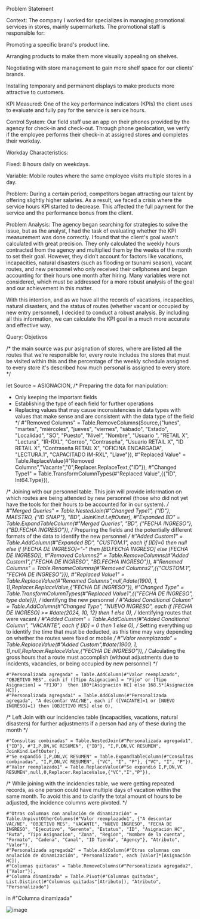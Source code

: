 Problem Statement

Context: The company I worked for specializes in managing promotional services in stores, mainly supermarkets. The promotional staff is responsible for:

Promoting a specific brand's product line.

Arranging products to make them more visually appealing on shelves.

Negotiating with store management to gain more shelf space for our clients' brands.

Installing temporary and permanent displays to make products more attractive to customers.

KPI Measured: One of the key performance indicators (KPIs) the client uses to evaluate and fully pay for the service is service hours.

Control System: Our field staff use an app on their phones provided by the agency for check-in and check-out. Through phone geolocation, we verify if the employee performs their check-in at assigned stores and completes their workday.

Workday Characteristics:

Fixed: 8 hours daily on weekdays.

Variable: Mobile routes where the same employee visits multiple stores in a day.

Problem: During a certain period, competitors began attracting our talent by offering slightly higher salaries. As a result, we faced a crisis where the service hours KPI started to decrease. This affected the full payment for the service and the performance bonus from the client.

Problem Analysis: The agency began searching for strategies to solve the issue, but as the analyst, I had the task of evaluating whether the KPI measurement was done correctly. I found that the client's goal wasn't calculated with great precision. They only calculated the weekly hours contracted from the agency and multiplied them by the weeks of the month to set their goal. However, they didn't account for factors like vacations, incapacities, natural disasters (such as flooding or tsunami season), vacant routes, and new personnel who only received their cellphones and began accounting for their hours one month after hiring. Many variables were not considered, which must be addressed for a more robust analysis of the goal and our achievement in this matter.

With this intention, and as we have all the records of vacations, incapacities, natural disasters, and the status of routes (whether vacant or occupied by new entry personnel), I decided to conduct a robust analysis. By including all this information, we can calculate the KPI goal in a much more accurate and effective way.

Query: Objetivos


/* the main source was pur asignation of stores, where are listed all the routes that we're responsible for, every route includes the stores that must be visited within this and the percentage of the weekly schedule assigned to every store it's described how much personal is assigned to every store. */

let
    Source = ASIGNACION,
/* Preparing the data for manipulation: 
   - Only keeping the important fields
   - Establishing the type of each field for further operations
   - Replacing values that may cause inconsistencies in data types with values that make sense and are consistent with the data type of the field */
    #"Removed Columns" = Table.RemoveColumns(Source,{"lunes", "martes", "miércoles", "jueves", "viernes", "sábado", "Estado", "Localidad", "SO", "Puesto", "Nivel", "Nombre", "Usuario ", "RETAIL X", "Lectura", "IR-RXL", "Correo", "Contraseña", "Usuario RETAIL X", "ID RETAIL X", "Contraseña RETAIL X", "OFICINA ENCARGADA", "LECTURA.1", "CAPACITADO IM-RXL", "Llave"}),
    #"Replaced Value" = Table.ReplaceValue(#"Removed Columns","Vacante","0",Replacer.ReplaceText,{"ID"}),
    #"Changed Type1" = Table.TransformColumnTypes(#"Replaced Value",{{"ID", Int64.Type}}),

/* Joining with our personnel table. This join will provide information on which routes are being attended by new personnel (those who did not yet have the tools for their hours to be accounted for in our system). */
    #"Merged Queries" = Table.NestedJoin(#"Changed Type1", {"ID"}, MAESTRO, {"ID SNAP"}, "BD", JoinKind.LeftOuter),
    #"Expanded BD" = Table.ExpandTableColumn(#"Merged Queries", "BD", {"FECHA INGRESO"}, {"BD.FECHA INGRESO"}),
/* Preparing the fields and the potentially different formats of the data to identify the new personnel */
    #"Added Custom1" = Table.AddColumn(#"Expanded BD", "CUSTOM.1", each if [ID]=0 then null else if [FECHA DE INGRESO]="-" then [BD.FECHA INGRESO] else [FECHA DE INGRESO]),
    #"Removed Columns2" = Table.RemoveColumns(#"Added Custom1",{"FECHA DE INGRESO", "BD.FECHA INGRESO"}),
    #"Renamed Columns" = Table.RenameColumns(#"Removed Columns2",{{"CUSTOM.1", "FECHA DE INGRESO"}}),
    #"Replaced Value1" = Table.ReplaceValue(#"Renamed Columns",null,#date(1900, 1, 1),Replacer.ReplaceValue,{"FECHA DE INGRESO"}),
    #"Changed Type" = Table.TransformColumnTypes(#"Replaced Value1",{{"FECHA DE INGRESO", type date}}),
/* identifyng the new personnel */
    #"Added Conditional Column" = Table.AddColumn(#"Changed Type", "NUEVO INGRESO", each if [FECHA DE INGRESO] >= #date(2024, 10, 12) then 1 else 0),
/* Identifying routes that were vacant */
    #"Added Custom" = Table.AddColumn(#"Added Conditional Column", "VACANTE", each if [ID] = 0 then 1 else 0),
/* Setting everything up to identify the time that must be deducted, as this time may vary depending on whether the routes were fixed or mobile */
    #"Valor reemplazado" = Table.ReplaceValue(#"Added Custom",#date(1900, 1, 1),null,Replacer.ReplaceValue,{"FECHA DE INGRESO"}),
/* Calculating the gross hours that a route must accomplish 
   (without adjustments due to incidents, vacancies, or being occupied by new personnel) */

    #"Personalizada agregada" = Table.AddColumn(#"Valor reemplazado", "OBJETIVO MES", each if ([Tipo Asignacion] = "Fijo" or [Tipo Asignacion] = "FIJO")  then 180*[Asignación HC] else 168.5*[Asignación HC]),
    #"Personalizada agregada1" = Table.AddColumn(#"Personalizada agregada", "A descontar VAC/NE", each if ([VACANTE]=1 or [NUEVO INGRESO]=1) then [OBJETIVO MES] else 0),
/* Left Join with our incidencies table (incapacities, vacations, natural disasters) 
   for further adjustments if a person had any of these during the month */

    #"Consultas combinadas" = Table.NestedJoin(#"Personalizada agregada1", {"ID"}, #"I,P,DN,VC RESUMEN", {"ID"}, "I,P,DN,VC RESUMEN", JoinKind.LeftOuter),
    #"Se expandió I,P,DN,VC RESUMEN" = Table.ExpandTableColumn(#"Consultas combinadas", "I,P,DN,VC RESUMEN", {"VC", "I", "P"}, {"VC", "I", "P"}),
    #"Valor reemplazado1" = Table.ReplaceValue(#"Se expandió I,P,DN,VC RESUMEN",null,0,Replacer.ReplaceValue,{"VC","I","P"}),
/* While joining with the incidencies table, we were getting repeated records, 
   as one person could have multiple days of vacation within the same month. 
   To avoid this and to clarify the total amount of hours to be adjusted, 
   the incidence columns were pivoted. */

    #"Otras columnas con anulación de dinamización" = Table.UnpivotOtherColumns(#"Valor reemplazado1", {"A descontar VAC/NE", "OBJETIVO MES", "VACANTE", "NUEVO INGRESO", "FECHA DE INGRESO", "Ejecutivo", "Gerente", "Estatus", "ID", "Asignación HC", "Ruta", "Tipo Asignacion", "Zona", "Region", "Nombre de la cuenta", "Formato", "Cadena", "Canal", "ID Tienda", "Agency"}, "Atributo", "Valor"),
    #"Personalizada agregada2" = Table.AddColumn(#"Otras columnas con anulación de dinamización", "Personalizado", each [Valor]*[Asignación HC]),
    #"Columnas quitadas" = Table.RemoveColumns(#"Personalizada agregada2",{"Valor"}),
    #"Columna dinamizada" = Table.Pivot(#"Columnas quitadas", List.Distinct(#"Columnas quitadas"[Atributo]), "Atributo", "Personalizado")
in
    #"Columna dinamizada"

![image](https://github.com/user-attachments/assets/781d8441-f54a-4106-883d-69a004c0e9e1)
